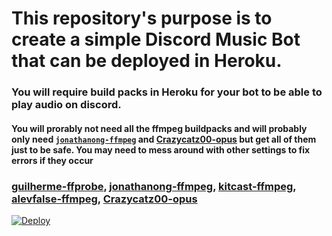 # This repository's purpose is to create a simple Discord Music Bot that can be deployed in Heroku. 
### You will require build packs in Heroku for your bot to be able to play audio on discord. 
#### You will prorably not need all the ffmpeg buildpacks and will probably only need [`jonathanong-ffmpeg`](https://github.com/jonathanong/heroku-buildpack-ffmpeg-latest.git) and [Crazycatz00-opus](https://github.com/Crazycatz00/heroku-buildpack-libopus.git) but get all of them just to be safe. You may need to mess around with other settings to fix errors if they occur
### [guilherme-ffprobe](https://github.com/guilherme-otran/heroku-buildpack-ffprobe.git), [jonathanong-ffmpeg](https://github.com/jonathanong/heroku-buildpack-ffmpeg-latest.git), [kitcast-ffmpeg](https://github.com/kitcast/buildpack-ffmpeg.git), [alevfalse-ffmpeg](https://github.com/alevfalse/heroku-buildpack-ffmpeg.git), [Crazycatz00-opus](https://github.com/Crazycatz00/heroku-buildpack-libopus.git)

  [![Deploy](https://www.herokucdn.com/deploy/button.svg)](https://heroku.com/deploy?template=https://github.com/death-angel-141/Discord.git)

